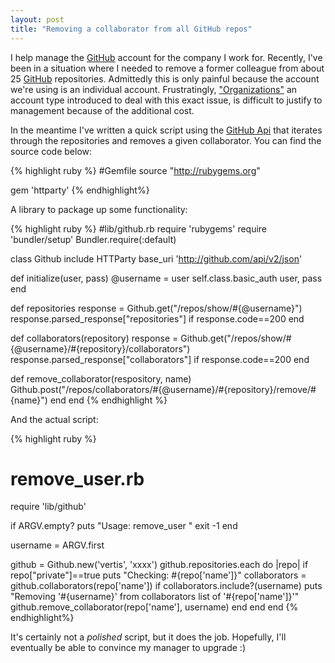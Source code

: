 ```yaml
---
layout: post
title: "Removing a collaborator from all GitHub repos"
---
```


I help manage the [GitHub](http://www.github.com) account for the company I work for. Recently, I've been in a situation where I needed to remove a former colleague from about 25 [GitHub](http://www.github.com) repositories. Admittedly this is only painful because the account we're using is an individual account. Frustratingly, ["Organizations"](https://github.com/blog/675-organizations-for-small-businesses) an account type introduced to deal with this exact issue, is difficult to justify to management because of the additional cost.
<!--more-->
In the meantime I've written a quick script using the [GitHub Api](http://develop.github.com/) that iterates through the repositories and removes a given collaborator. You can find the source code below:

{% highlight ruby %}
#Gemfile
source "http://rubygems.org"

gem 'httparty'
{% endhighlight%}

A library to package up some functionality:

{% highlight ruby %}
#lib/github.rb
require 'rubygems'
require 'bundler/setup'
Bundler.require(:default)

class Github
  include HTTParty
  base_uri 'http://github.com/api/v2/json'

  def initialize(user, pass)
    @username = user
    self.class.basic_auth user, pass
  end

  def repositories
    response = Github.get("/repos/show/#{@username}")
    response.parsed_response["repositories"]  if response.code==200
  end

  def collaborators(repository)
    response = Github.get("/repos/show/#{@username}/#{repository}/collaborators")
    response.parsed_response["collaborators"] if response.code==200
  end

  def remove_collaborator(respository, name)
    Github.post("/repos/collaborators/#{@username}/#{repository}/remove/#{name}")
  end
end
{% endhighlight %}

And the actual script:

{% highlight ruby %}
# remove_user.rb
require 'lib/github'

if ARGV.empty?
  puts "Usage: remove_user <username>"
  exit -1
end

username = ARGV.first

github = Github.new('vertis', 'xxxx')
github.repositories.each do |repo|
  if repo["private"]==true
    puts "Checking: #{repo['name']}"
    collaborators = github.collaborators(repo['name'])
    if collaborators.include?(username)
      puts "Removing '#{username}' from collaborators list of '#{repo['name']}'"
      github.remove_collaborator(repo['name'], username)
    end
  end
end
{% endhighlight%}

It's certainly not a *polished* script, but it does the job. Hopefully, I'll eventually be able to convince my manager to upgrade :)
